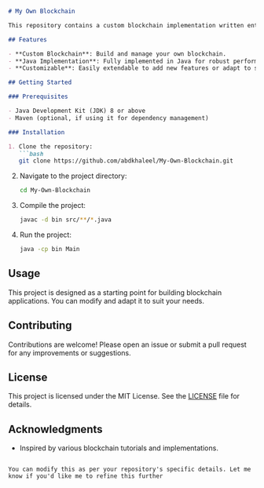 ```markdown
# My Own Blockchain

This repository contains a custom blockchain implementation written entirely in Java.

## Features

- **Custom Blockchain**: Build and manage your own blockchain.
- **Java Implementation**: Fully implemented in Java for robust performance and cross-platform compatibility.
- **Customizable**: Easily extendable to add new features or adapt to specific use cases.

## Getting Started

### Prerequisites

- Java Development Kit (JDK) 8 or above
- Maven (optional, if using it for dependency management)

### Installation

1. Clone the repository:
   ```bash
   git clone https://github.com/abdkhaleel/My-Own-Blockchain.git
   ```
2. Navigate to the project directory:
   ```bash
   cd My-Own-Blockchain
   ```
3. Compile the project:
   ```bash
   javac -d bin src/**/*.java
   ```
4. Run the project:
   ```bash
   java -cp bin Main
   ```

## Usage

This project is designed as a starting point for building blockchain applications. You can modify and adapt it to suit your needs.

## Contributing

Contributions are welcome! Please open an issue or submit a pull request for any improvements or suggestions.

## License

This project is licensed under the MIT License. See the [LICENSE](LICENSE) file for details.

## Acknowledgments

- Inspired by various blockchain tutorials and implementations.
```

You can modify this as per your repository's specific details. Let me know if you'd like me to refine this further
